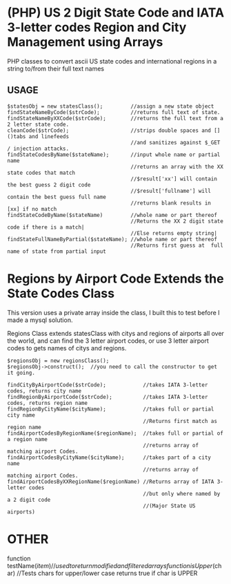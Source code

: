 (PHP) US 2 Digit State Code and IATA 3-letter codes Region and City Management using Arrays
====================
PHP classes to convert ascii US state codes and international regions in a string to/from their full text names

USAGE
--------------------
```
$statesObj = new statesClass();         //assign a new state object
findStateNameByCode($strCode);          //returns full text of state.
findStateNameByXXCode($strCode);        //returns the full text from a 2 letter state code.
cleanCode($strCode);                    //strips double spaces and []()tabs and linefeeds 
                                        //and sanitizes against $_GET / injection attacks.
findStateCodesByName($stateName);       //input whole name or partial name
                                        //returns an array with the XX state codes that match
                                        //$result['xx'] will contain the best guess 2 digit code
                                        //$result['fullname'] will contain the best guess full name
                                        //returns blank results in [xx] if no match
findStateCodeByName($stateName)         //whole name or part thereof
                                        //Returns the XX 2 digit state code if there is a match|
                                        //Else returns empty string|
findStateFullNameByPartial($stateName); //whole name or part thereof
                                        //Returns first guess at  full name of state from partial input
```
Regions by Airport Code Extends the State Codes Class
=======================

This version uses a private array inside the class, I built this to test before I made a mysql solution.

  Regions Class extends statesClass with citys and regions of airports all over the world, and can find the 3 letter airport codes,
  or use 3 letter airport codes to gets names of citys and regions.

```
$regionsObj = new regionsClass();
$regionsObj->construct();  //you need to call the constructor to get it going.

findCityByAirportCode($strCode);            //takes IATA 3-letter codes, returns city name
findRegionByAirportCode($strCode);          //takes IATA 3-letter codes, returns region name
findRegionByCityName($cityName);            //takes full or partial city name
                                            //Returns first match as region name
findAirportCodesByRegionName($regionName);  //takes full or partial of a region name
                                            //returns array of matching airport Codes.
findAirportCodesByCityName($cityName);      //takes part of a city name
                                            //returns array of matching airport Codes.
findAirportCodesByXXRegionName($regionName) //Returns array of IATA 3-letter codes
                                            //but only where named by a 2 digit code
                                            //(Major State US airports)
```
OTHER
=========================
function testName($item)      //used to return modified and filtered arrays
function isUpper($char)       //Tests chars for upper/lower case returns true if char is UPPER
